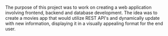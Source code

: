 The purpose of this project was to work on creating a web application involving frontend, backend and database development. The idea was to create a movies app that would utilize REST API's and dynamically update with new information, displaying it in a visually appealing format for the end user. 

